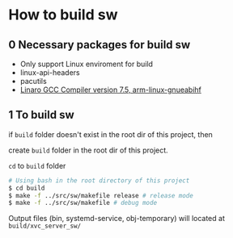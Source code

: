 # How to build sw

## 0 Necessary packages for build sw

* Only support Linux enviroment for build
* linux-api-headers
* pacutils
* [Linaro GCC Compiler version 7.5, arm-linux-gnueabihf](https://www.linaro.org/downloads/)

## 1 To build sw

if `build` folder doesn't exist in the root dir of this project, then

create `build` folder in the root dir of this project.

`cd` to `build` folder

``` bash
# Using bash in the root directory of this project
$ cd build
$ make -f ../src/sw/makefile release # release mode
$ make -f ../src/sw/makefile # debug mode
```

Output files (bin, systemd-service, obj-temporary) will located at `build/xvc_server_sw/`
